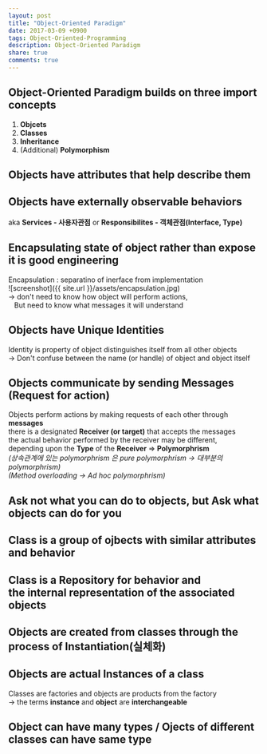 ```yaml
---
layout: post
title: "Object-Oriented Paradigm"
date: 2017-03-09 +0900
tags: Object-Oriented-Programming
description: Object-Oriented Paradigm
share: true
comments: true
---
```


Object-Oriented Paradigm builds on three import concepts
------------
1. **Objcets**
2. **Classes**
3. **Inheritance**
4. (Additional) **Polymorphism**

Objects have **attributes** that help describe them
------------

Objects have externally observable behaviors
------------
aka **Services - 사용자관점** or **Responsibilites - 객체관점(Interface, Type)**

Encapsulating state of object rather than expose it is good engineering
------------
Encapsulation : separatino of inerface from implementation
<br>
![screenshot]({{ site.url }}/assets/encapsulation.jpg)
<br>
-> don't need to know how object will perform actions,<br>
&nbsp;&nbsp; But need to know what messages it will understand

Objects have **Unique Identities**
------------
Identity is property of object distinguishes itself from all other objects<br>
-> Don't confuse between the name (or handle) of object and object itself

Objects communicate by sending **Messages (Request for action)**
------------
Objects perform actions by making requests of each other through **messages**<br>
there is a designated **Receiver (or target)** that accepts the messages<br>
the actual behavior performed by the receiver may be different,<br>
depending upon the **Type** of the **Receiver** => **Polymorphrism**<br>
*(상속관계에 있는 polymorphrism 은 pure polymorphrism -> 대부분의 polymorphrism)*<br>
*(Method overloading -> Ad hoc polymorphrism)*

Ask not what you can do to objects, but Ask what objects can do for you
------------

Class is a group of ojbects with similar **attributes** and **behavior**
------------

Class is a **Repository** for behavior and<br>
the internal representation of the associated objects
------------

Objects are created from classes through the process of **Instantiation(실체화)**
------------

Objects are actual **Instances** of a class
------------
Classes are factories and objects are products from the factory<br>
-> the terms **instance** and **object** are **interchangeable**

Object can have many types / Ojects of different classes can have same type
------------









